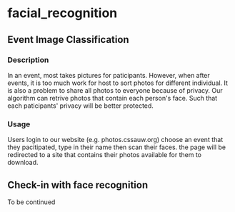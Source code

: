 # facial_recognition

## Event Image Classification
### Description
In an event, most takes pictures for paticipants. However, when after events, it is too much work for host to sort photos for different individual. It is also a problem to share all photos to everyone because of privacy. Our algorithm can retrive photos that contain each person's face. Such that each paticipants' privacy will be better protected.

### Usage
Users login to our website (e.g. photos.cssauw.org) choose an event that they pacitipated, type in their name then scan their faces. the page will be redirected to a site that contains their photos available for them to download.

## Check-in with face recognition
To be continued
